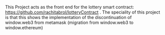 This Project acts as the front end for the lottery smart contract: https://github.com/rachitabrol/lotteryContract .
The speciality of this project is that this shows the implementation of the discontinuation of window.web3
from metamask (migration from window.web3 to window.ethereum)